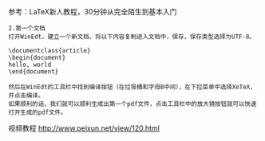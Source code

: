 参考：LaTeX新人教程，30分钟从完全陌生到基本入门
```
2.第一个文档
打开WinEdt，建立一个新文档，将以下内容复制进入文档中，保存，保存类型选择为UTF-8。

\documentclass{article}
\begin{document}
hello, world
\end{document}

然后在WinEdt的工具栏中找到编译按钮（在垃圾桶和字母B中间），在下拉菜单中选择XeTeX，并点击编译。
如果顺利的话，我们就可以顺利生成出第一个pdf文件，点击工具栏中的放大镜按钮就可以快速打开生成的pdf文件。
```

视频教程 http://www.peixun.net/view/120.html
